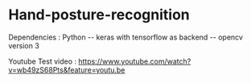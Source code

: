 # Hand-posture-recognition

Dependencies :
  Python --
  keras with tensorflow as backend --
  opencv version 3
  
Youtube Test video : https://www.youtube.com/watch?v=wb49zS68Pts&feature=youtu.be
